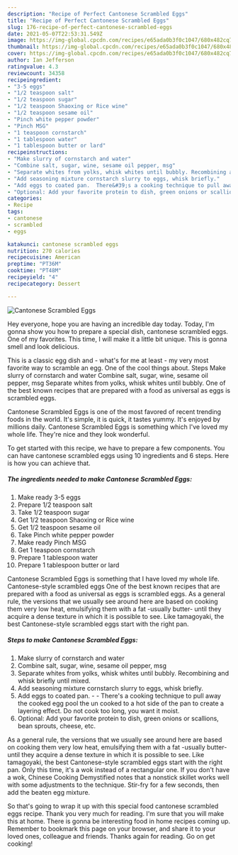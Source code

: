 ```yaml
---
description: "Recipe of Perfect Cantonese Scrambled Eggs"
title: "Recipe of Perfect Cantonese Scrambled Eggs"
slug: 176-recipe-of-perfect-cantonese-scrambled-eggs
date: 2021-05-07T22:53:31.549Z
image: https://img-global.cpcdn.com/recipes/e65ada0b3f0c1047/680x482cq70/cantonese-scrambled-eggs-recipe-main-photo.jpg
thumbnail: https://img-global.cpcdn.com/recipes/e65ada0b3f0c1047/680x482cq70/cantonese-scrambled-eggs-recipe-main-photo.jpg
cover: https://img-global.cpcdn.com/recipes/e65ada0b3f0c1047/680x482cq70/cantonese-scrambled-eggs-recipe-main-photo.jpg
author: Ian Jefferson
ratingvalue: 4.3
reviewcount: 34358
recipeingredient:
- "3-5 eggs"
- "1/2 teaspoon salt"
- "1/2 teaspoon sugar"
- "1/2 teaspoon Shaoxing or Rice wine"
- "1/2 teaspoon sesame oil"
- "Pinch white pepper powder"
- "Pinch MSG"
- "1 teaspoon cornstarch"
- "1 tablespoon water"
- "1 tablespoon butter or lard"
recipeinstructions:
- "Make slurry of cornstarch and water"
- "Combine salt, sugar, wine, sesame oil pepper, msg"
- "Separate whites from yolks, whisk whites until bubbly. Recombining and whisk briefly until mixed."
- "Add seasoning mixture cornstarch slurry to eggs, whisk briefly."
- "Add eggs to coated pan.  There&#39;s a cooking technique to pull away the cooked egg pool the un cooked to a hot side of the pan to create a layering effect. Do not cook too long, you want it moist."
- "Optional: Add your favorite protein to dish, green onions or scallions, bean sprouts, cheese, etc."
categories:
- Recipe
tags:
- cantonese
- scrambled
- eggs

katakunci: cantonese scrambled eggs 
nutrition: 270 calories
recipecuisine: American
preptime: "PT36M"
cooktime: "PT48M"
recipeyield: "4"
recipecategory: Dessert

---
```



![Cantonese Scrambled Eggs](https://img-global.cpcdn.com/recipes/e65ada0b3f0c1047/680x482cq70/cantonese-scrambled-eggs-recipe-main-photo.jpg)

Hey everyone, hope you are having an incredible day today. Today, I'm gonna show you how to prepare a special dish, cantonese scrambled eggs. One of my favorites. This time, I will make it a little bit unique. This is gonna smell and look delicious.

This is a classic egg dish and - what&#39;s for me at least - my very most favorite way to scramble an egg. One of the cool things about. Steps Make slurry of cornstarch and water Combine salt, sugar, wine, sesame oil pepper, msg Separate whites from yolks, whisk whites until bubbly. One of the best known recipes that are prepared with a food as universal as eggs is scrambled eggs.

Cantonese Scrambled Eggs is one of the most favored of recent trending foods in the world. It's simple, it is quick, it tastes yummy. It's enjoyed by millions daily. Cantonese Scrambled Eggs is something which I've loved my whole life. They're nice and they look wonderful.


To get started with this recipe, we have to prepare a few components. You can have cantonese scrambled eggs using 10 ingredients and 6 steps. Here is how you can achieve that.

<!--inarticleads1-->

##### The ingredients needed to make Cantonese Scrambled Eggs:

1. Make ready 3-5 eggs
1. Prepare 1/2 teaspoon salt
1. Take 1/2 teaspoon sugar
1. Get 1/2 teaspoon Shaoxing or Rice wine
1. Get 1/2 teaspoon sesame oil
1. Take Pinch white pepper powder
1. Make ready Pinch MSG
1. Get 1 teaspoon cornstarch
1. Prepare 1 tablespoon water
1. Prepare 1 tablespoon butter or lard


Cantonese Scrambled Eggs is something that I have loved my whole life. Cantonese-style scrambled eggs One of the best known recipes that are prepared with a food as universal as eggs is scrambled eggs. As a general rule, the versions that we usually see around here are based on cooking them very low heat, emulsifying them with a fat -usually butter- until they acquire a dense texture in which it is possible to see. Like tamagoyaki, the best Cantonese-style scrambled eggs start with the right pan. 

<!--inarticleads2-->

##### Steps to make Cantonese Scrambled Eggs:

1. Make slurry of cornstarch and water
1. Combine salt, sugar, wine, sesame oil pepper, msg
1. Separate whites from yolks, whisk whites until bubbly. Recombining and whisk briefly until mixed.
1. Add seasoning mixture cornstarch slurry to eggs, whisk briefly.
1. Add eggs to coated pan. -  - There&#39;s a cooking technique to pull away the cooked egg pool the un cooked to a hot side of the pan to create a layering effect. Do not cook too long, you want it moist.
1. Optional: Add your favorite protein to dish, green onions or scallions, bean sprouts, cheese, etc.


As a general rule, the versions that we usually see around here are based on cooking them very low heat, emulsifying them with a fat -usually butter- until they acquire a dense texture in which it is possible to see. Like tamagoyaki, the best Cantonese-style scrambled eggs start with the right pan. Only this time, it&#39;s a wok instead of a rectangular one. If you don&#39;t have a wok, Chinese Cooking Demystified notes that a nonstick skillet works well with some adjustments to the technique. Stir-fry for a few seconds, then add the beaten egg mixture. 

So that's going to wrap it up with this special food cantonese scrambled eggs recipe. Thank you very much for reading. I'm sure that you will make this at home. There is gonna be interesting food in home recipes coming up. Remember to bookmark this page on your browser, and share it to your loved ones, colleague and friends. Thanks again for reading. Go on get cooking!
